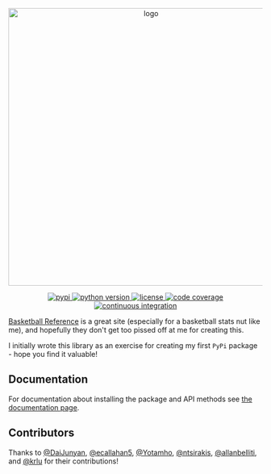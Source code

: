 <p align="center">
    <a href="#" target="_blank" rel="noopener noreferrer">
        <img width="550" src="https://imgur.com/dJL05Ud.png" alt="logo">
    </a>
</p>
<p align="center">
    <a href="https://pypi.org/project/basketball-reference-scraper/">
        <img src="https://img.shields.io/pypi/v/basketball_reference_web_scraper" alt="pypi" />
    </a>
    <a href="https://pypi.org/project/basketball-reference-scraper/">
        <img src="https://img.shields.io/pypi/pyversions/basketball_reference_web_scraper" alt="python version" />
    </a>
    <a href="https://pypi.org/project/basketball-reference-scraper/">
        <img src="https://img.shields.io/pypi/l/basketball_reference_web_scraper" alt="license" />
    </a>
    <a href="https://codecov.io/gh/jaebradley/basketball_reference_web_scraper">
        <img src="https://codecov.io/gh/jaebradley/basketball_reference_web_scraper/branch/v4/graph/badge.svg" alt="code coverage" />
    </a>
    <a href="https://github.com/jaebradley/basketball_reference_web_scraper/workflows/Basketball%20Reference%20Web%20Scraper/badge.svg">
        <img src="https://github.com/jaebradley/basketball_reference_web_scraper/workflows/Basketball%20Reference%20Web%20Scraper/badge.svg" alt="continuous integration" />
    </a>
</p>

[Basketball Reference](http://www.basketball-reference.com) is a great site (especially for a basketball stats nut like me), and hopefully they don't get too pissed off at me for creating this.

I initially wrote this library as an exercise for creating my first `PyPi` package - hope you find it valuable!  

## Documentation

For documentation about installing the package and API methods see [the documentation page](https://jaebradley.github.io/basketball_reference_web_scraper/).

## Contributors

Thanks to [@DaiJunyan](https://github.com/DaiJunyan), [@ecallahan5](https://github.com/ecallahan5), 
[@Yotamho](https://github.com/Yotamho), [@ntsirakis](https://github.com/ntsirakis), [@allanbelliti](https://github.com/allanbelliti), and [@krlu](https://github.com/krlu) for their contributions!

